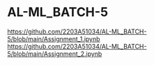 # AL-ML_BATCH-5
https://github.com/2203A51034/AL-ML_BATCH-5/blob/main/Assignment_1.ipynb <br/>
https://github.com/2203A51034/AL-ML_BATCH-5/blob/main/Assignment_2.ipynb <br/>
